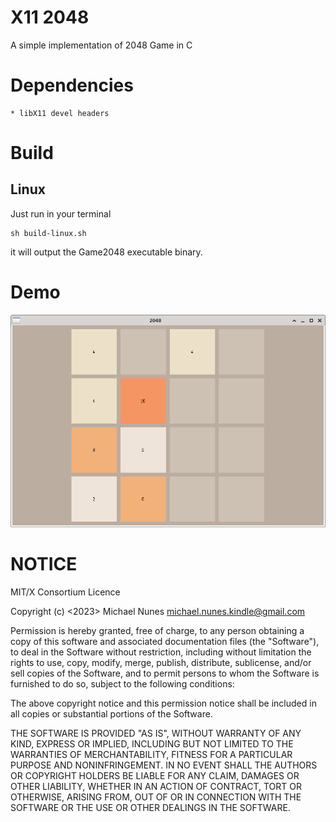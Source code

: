 # X11 2048
A simple implementation of 2048 Game in C

# Dependencies
	* libX11 devel headers

# Build
## Linux
Just run in your terminal
```
sh build-linux.sh
```
it will output the Game2048 executable binary.

# Demo
![Screenshot view](https://github.com/michael-nunes/X11-2048/blob/master/demo.png?raw=true)

# NOTICE
MIT/X Consortium Licence

Copyright (c) <2023> Michael Nunes <michael.nunes.kindle@gmail.com>

Permission is hereby granted, free of charge, to any person obtaining a copy
of this software and associated documentation files (the "Software"), to deal
in the Software without restriction, including without limitation the rights
to use, copy, modify, merge, publish, distribute, sublicense, and/or sell
copies of the Software, and to permit persons to whom the Software is
furnished to do so, subject to the following conditions:

The above copyright notice and this permission notice shall be included in all
copies or substantial portions of the Software.

THE SOFTWARE IS PROVIDED "AS IS", WITHOUT WARRANTY OF ANY KIND, EXPRESS OR
IMPLIED, INCLUDING BUT NOT LIMITED TO THE WARRANTIES OF MERCHANTABILITY,
FITNESS FOR A PARTICULAR PURPOSE AND NONINFRINGEMENT. IN NO EVENT SHALL THE
AUTHORS OR COPYRIGHT HOLDERS BE LIABLE FOR ANY CLAIM, DAMAGES OR OTHER
LIABILITY, WHETHER IN AN ACTION OF CONTRACT, TORT OR OTHERWISE, ARISING FROM,
OUT OF OR IN CONNECTION WITH THE SOFTWARE OR THE USE OR OTHER DEALINGS IN THE
SOFTWARE.
